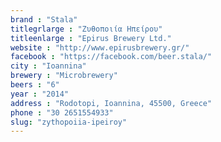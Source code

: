 ```yaml
---
brand : "Stala"
titlegrlarge : "Ζυθοποιία Ηπείρου"
titleenlarge : "Epirus Brewery Ltd."
website : "http://www.epirusbrewery.gr/"
facebook : "https://facebook.com/beer.stala/"
city : "Ioannina"
brewery : "Microbrewery"
beers : "6"
year : "2014"
address : "Rodotopi, Ioannina, 45500, Greece"
phone : "30 2651554933"
slug: "zythopoiia-ipeiroy"
---
```

